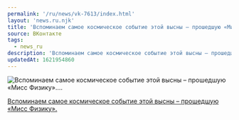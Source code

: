 ```yaml
---
permalink: '/ru/news/vk-7613/index.html'
layout: 'news.ru.njk'
title: 'Вспоминаем самое космическое событие этой высны – прошедшую «Мисс Физику».…'
source: ВКонтакте
tags:
  - news_ru
description: 'Вспоминаем самое космическое событие этой высны – прошедшую «Мисс Физику».…'
updatedAt: 1621954860
---
```

![Вспоминаем самое космическое событие этой высны – прошедшую «Мисс Физику».…](https://sun1-85.userapi.com/impf/c637630/v637630075/3d839/QoS1sHwG3kY.jpg?size=512x512&quality=96&sign=78f0106029e090c8282f188bbe1dea0a&c_uniq_tag=DWQlBPMdV7G6e1RMNqxkpsfBKDXbSPPbdWG3yity_dQ&type=album)

[Вспоминаем самое космическое событие этой высны – прошедшую «Мисс Физику».](https://m.vk.com/audio?act=audio_playlist-131429_53182304&api_view=e08dad765d699d0e0ad388dad76793)
